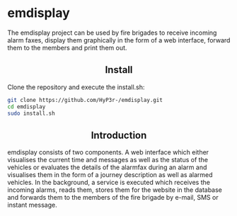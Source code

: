 <h1>emdisplay</h1>
    <p>
        The emdisplay project can be used by fire brigades to receive incoming alarm faxes, display them graphically in
        the form of a web interface, forward them to the members and print them out.
    </p>
</div>

<h2 align="center">Install</h2>

Clone the repository and execute the install.sh:

```bash
git clone https://github.com/HyP3r-/emdisplay.git
cd emdisplay
sudo install.sh
```

<h2 align="center">Introduction</h2>

emdisplay consists of two components. A web interface which either visualises the current time and messages as well as
the status of the vehicles or evaluates the details of the alarmfax during an alarm and visualises them in the form of
a journey description as well as alarmed vehicles. In the background, a service is executed which receives the incoming
alarms, reads them, stores them for the website in the database and forwards them to the members of the fire brigade by
e-mail, SMS or instant message.
